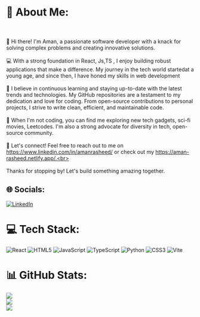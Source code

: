 # 💫 About Me:
<br><br>👋 Hi there! I'm Aman, a passionate software developer with a knack for solving complex problems and creating innovative solutions. <br><br>💻 With a strong foundation in React, Js,TS , I enjoy building robust applications that make a difference. My journey in the tech world startedat a young age, and since then, I have honed my skills in web development<br><br>🌟 I believe in continuous learning and staying up-to-date with the latest trends and technologies. My GitHub repositories are a testament to my dedication and love for coding. From open-source contributions to personal projects, I strive to write clean, efficient, and maintainable code.<br><br>🚀 When I'm not coding, you can find me  exploring new tech gadgets, sci-fi movies, Leetcodes. I'm also a strong advocate for diversity in tech, open-source community.<br><br>🔗 Let's connect! Feel free to reach out to me on https://www.linkedin.com/in/amanrasheed/ or check out my https://aman-rasheed.netlify.app/.<br><br><br>Thanks for stopping by! Let's build something amazing together.<br>


## 🌐 Socials:
[![LinkedIn](https://img.shields.io/badge/LinkedIn-%230077B5.svg?logo=linkedin&logoColor=white)](https://linkedin.com/in/https://www.linkedin.com/in/amanrasheed/) 

# 💻 Tech Stack:
![React](https://img.shields.io/badge/react-%2320232a.svg?style=for-the-badge&logo=react&logoColor=%2361DAFB) ![HTML5](https://img.shields.io/badge/html5-%23E34F26.svg?style=for-the-badge&logo=html5&logoColor=white) ![JavaScript](https://img.shields.io/badge/javascript-%23323330.svg?style=for-the-badge&logo=javascript&logoColor=%23F7DF1E) ![TypeScript](https://img.shields.io/badge/typescript-%23007ACC.svg?style=for-the-badge&logo=typescript&logoColor=white) ![Python](https://img.shields.io/badge/python-3670A0?style=for-the-badge&logo=python&logoColor=ffdd54) ![CSS3](https://img.shields.io/badge/css3-%231572B6.svg?style=for-the-badge&logo=css3&logoColor=white) ![Vite](https://img.shields.io/badge/vite-%23646CFF.svg?style=for-the-badge&logo=vite&logoColor=white)
# 📊 GitHub Stats:
![](https://github-readme-stats.vercel.app/api?username=aman10rasheed&theme=dark&hide_border=false&include_all_commits=false&count_private=false)<br/>
![](https://github-readme-streak-stats.herokuapp.com/?user=aman10rasheed&theme=dark&hide_border=false)<br/>
![](https://github-readme-stats.vercel.app/api/top-langs/?username=aman10rasheed&theme=dark&hide_border=false&include_all_commits=false&count_private=false&layout=compact)

<!-- Proudly created with GPRM ( https://gprm.itsvg.in ) -->
